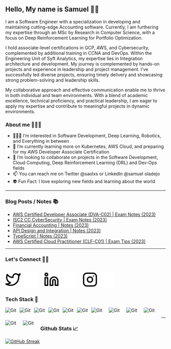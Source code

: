 ## Hello, My name is Samuel 👋🏾
I am a Software Engineer with a specialization in developing and maintaining cutting-edge Accounting software. Currently, I am furthering my expertise through an MSc by Research in Computer Science, with a focus on Deep Reinforcement Learning for Portfolio Optimization. 

I hold associate-level certifications in GCP, AWS, and Cybersecurity, complemented by additional training in CCNA and DevOps. Within the Engineering Unit of Syft Analytics, my expertise lies in Integration architecture and development. My journey is complemented by hands-on projects and experience in leadership and project management. I've successfully led diverse projects, ensuring timely delivery and showcasing strong problem-solving and leadership skills. 

My collaborative approach and effective communication enable me to thrive in both individual and team environments. With a blend of academic excellence, technical proficiency, and practical leadership, I am eager to apply my expertise and contribute to meaningful projects in dynamic environments.

### About me 🙎🏾‍♂️
- 👨🏾‍💻 I’m interested in Software Development, Deep Learning, Robotics, and Everything in between
- 📝 I’m currently learning more on Kubernetes, AWS Cloud, and preparing for my AWS Developer Associate Certification
- 👀 I’m looking to collaborate on projects in the Software Development, Cloud Computing, Deep Reinforcement Learning (DRL) and Dev-Ops fields
- 📫 You can reach me on Twitter @saolxs or LinkedIn @samuel oladejo
- 👽 Fun Fact: I love exploring new fields and learning about the world
---

### Blog Posts / Notes 📚
<!-- BLOG-POST-LIST:START -->
- [AWS Certified Developer Associate (DVA-C02) | Exam Notes (2023)](https://saol-labs.notion.site/AWS-DVA-e92b98376bba4b40abd0e2ccb809e3de)
- [ISC2 CC CyberSecurity | Exam Notes (2023)](https://saol-labs.notion.site/ISC2-CC-CyberSecurity-Completed-2ed15b26c5bc434abc31b53c41a81fc7)
- [Financial Accounting | Notes (2023)](https://saol-labs.notion.site/Financial-Accounting-b4206bee65074b4cac73dbd505015ea1)
- [API Design and Integration | Notes (2023)](https://saol-labs.notion.site/API-Design-and-Integration-7265e5325bd3428abeae1176161e86a2)
- [TypeScript | Notes (2023)](https://saol-labs.notion.site/Udemy-TypeScript-55c3adabfd5740dba640c132c7ee2cfe)
- [AWS Certified Cloud Practitioner (CLF-C01) | Exam Tips (2023)](https://medium.com/@samuel-oladejo/aws-certified-cloud-practitioner-clf-c01-exam-tips-723b2e3a4cac)
<!-- BLOG-POST-LIST:END-->


---

### Let's Connect 🤙🏾
<!-- Edit this to include your website
[![website](./img/globe-light.svg)](https://www.thabeloramabulana.com#gh-light-mode-only)
[![website](./img/globe-dark.svg)](https://www.thabeloramabulana.com#gh-dark-mode-only)
&nbsp;&nbsp; -->
[![website](./img/twitter-light.svg)](https://twitter.com/saolxs/#gh-light-mode-only)
[![website](./img/twitter-dark.svg)](https://twitter.com/saolxs/#gh-dark-mode-only)
&nbsp;&nbsp;
[![website](./img/linkedin-light.svg)](https://www.linkedin.com/in/saol/#gh-light-mode-only)
[![website](./img/linkedin-dark.svg)](https://www.linkedin.com/in/saol/#gh-dark-mode-only)
&nbsp;&nbsp;
[![website](./img/instagram-light.svg)](https://www.instagram.com/saolxs/#gh-light-mode-only)
[![website](./img/instagram-dark.svg)](https://www.instagram.com/saolxs/#gh-dark-mode-only)
---

### Tech Stack 🚨
<!-- For more icons please follow  https://devicon.dev/ and  https://github.com/MikeCodesDotNET/ColoredBadges -->

<img align="left" alt="Git" width="35px" style="padding-right:10px;" src="https://cdn.jsdelivr.net/gh/devicons/devicon/icons/github/github-original.svg" />
<img align="left" alt="Git" width="35px" style="padding-right:10px;" src="https://cdn.jsdelivr.net/gh/devicons/devicon/icons/vscode/vscode-original.svg" />
<img align="left" alt="Git" width="35px" style="padding-right:10px;" src="https://cdn.jsdelivr.net/gh/devicons/devicon/icons/git/git-original.svg" />
<img align="left" alt="Git" width="35px" style="padding-right:10px;" src="https://cdn.jsdelivr.net/gh/devicons/devicon/icons/python/python-original.svg" />
<img align="left" alt="Git" width="35px" style="padding-right:10px;" src="https://cdn.jsdelivr.net/gh/devicons/devicon/icons/bash/bash-original.svg" />
<img align="left" alt="Git" width="35px" style="padding-right:10px;" src="https://cdn.jsdelivr.net/gh/devicons/devicon/icons/typescript/typescript-original.svg" />        
<img align="left" alt="Git" width="45px" height=40 style="padding-right:10px;" 
src="https://cdn.jsdelivr.net/gh/devicons/devicon/icons/postgresql/postgresql-original-wordmark.svg" />
<img align="left" alt="Git" width="45px" height=40 style="padding-right:10px;" src="https://cdn.jsdelivr.net/gh/devicons/devicon/icons/nodejs/nodejs-original-wordmark.svg" />
<img align="left" alt="Git" width="45px" height=40 style="padding-right:10px;" src="https://cdn.jsdelivr.net/gh/devicons/devicon/icons/react/react-original-wordmark.svg" />
<img align="left" alt="Git" width="45px" height=40 style="padding-right:10px;" src="https://cdn.jsdelivr.net/gh/devicons/devicon/icons/figma/figma-original.svg" />     
<img align="left" alt="Git" width="45px" height=40 style="padding-right:10px;" src="https://cdn.worldvectorlogo.com/logos/aws-2.svg" />
<img align="left" alt="Git" width="45px" height=40 style="padding-right:10px;" src="https://cdn.jsdelivr.net/gh/devicons/devicon/icons/googlecloud/googlecloud-original-wordmark.svg" />

<br>

---

### Github Stats 📈

[![GitHub Streak](https://streak-stats.demolab.com?user=saolxs&theme=gruvbox&hide_border=true)](https://git.io/streak-stats)



<!---
saolxs/saolxs is a ✨ special ✨ repository because its `README.md` (this file) appears on your GitHub profile.
You can click the Preview link to take a look at your changes.
--->
